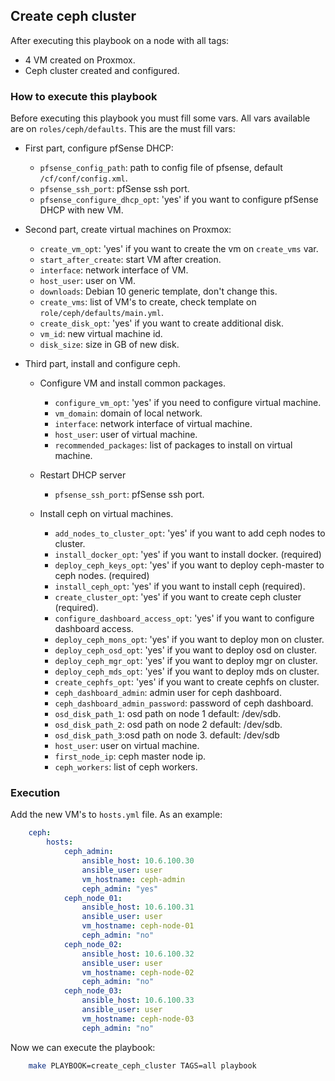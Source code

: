 ## Create ceph cluster
After executing this playbook on a node with all tags:

* 4 VM created on Proxmox.
* Ceph cluster created and configured.

### How to execute this playbook

Before executing this playbook you must fill some vars. All vars available are on `roles/ceph/defaults`. This are the must fill vars:

* First part, configure pfSense DHCP:
  - `pfsense_config_path`: path to config file of pfsense, default `/cf/conf/config.xml`.
  - `pfsense_ssh_port`: pfSense ssh port.
  - `pfsense_configure_dhcp_opt`: 'yes' if you want to configure pfSense DHCP with new VM.
  
* Second part, create virtual machines on Proxmox:
  - `create_vm_opt`: 'yes' if you want to create the vm on `create_vms` var.
  - `start_after_create`: start VM after creation.
  - `interface`: network interface of VM.
  - `host_user`: user on VM.
  - `downloads`: Debian 10 generic template, don't change this.
  - `create_vms`: list of VM's to create, check template on `role/ceph/defaults/main.yml`.
  - `create_disk_opt`: 'yes' if you want to create additional disk.
  - `vm_id`: new virtual machine id.
  - `disk_size`: size in GB of new disk.

  
* Third part, install and configure ceph.
  * Configure VM and install common packages.
    -  `configure_vm_opt`: 'yes' if you need to configure virtual machine.
    -  `vm_domain`: domain of local network.
    -  `interface`: network interface of virtual machine.
    -  `host_user`: user of virtual machine.
    -  `recommended_packages`: list of packages to install on virtual machine.
  
  * Restart DHCP server
    - `pfsense_ssh_port`: pfSense ssh port.

  * Install ceph on virtual machines.
    - `add_nodes_to_cluster_opt`: 'yes' if you want to add ceph nodes to cluster.
    - `install_docker_opt`: 'yes' if you want to install docker. (required)
    - `deploy_ceph_keys_opt`: 'yes' if you want to deploy ceph-master to ceph nodes. (required)
    - `install_ceph_opt`: 'yes' if you want to install ceph (required).
    - `create_cluster_opt`: 'yes' if you want to create ceph cluster (required).
    - `configure_dashboard_access_opt`: 'yes' if you want to configure dashboard access.
    - `deploy_ceph_mons_opt`: 'yes' if you want to deploy mon on cluster.
    - `deploy_ceph_osd_opt`: 'yes' if you want to deploy osd on cluster.
    - `deploy_ceph_mgr_opt`: 'yes' if you want to deploy mgr on cluster.
    - `deploy_ceph_mds_opt`: 'yes' if you want to deploy mds on cluster.
    - `create_cephfs_opt`: 'yes' if you want to create cephfs on cluster.
    - `ceph_dashboard_admin`: admin user for ceph dashboard.
    - `ceph_dashboard_admin_password`: password of ceph dashboard.
    - `osd_disk_path_1`: osd path on node 1 default: /dev/sdb.
    - `osd_disk_path_2`: osd path on node 2 default: /dev/sdb. 
    - `osd_disk_path_3`:osd path on node 3. default: /dev/sdb
    - `host_user`: user on virtual machine.
    - `first_node_ip`: ceph master node ip.
    - `ceph_workers`: list of ceph workers.

### Execution

Add the new VM's to `hosts.yml` file. As an example:

```yml
    ceph:
        hosts:
            ceph_admin:
                ansible_host: 10.6.100.30
                ansible_user: user 
                vm_hostname: ceph-admin 
                ceph_admin: "yes"    
            ceph_node_01:
                ansible_host: 10.6.100.31
                ansible_user: user 
                vm_hostname: ceph-node-01  
                ceph_admin: "no" 
            ceph_node_02:
                ansible_host: 10.6.100.32
                ansible_user: user 
                vm_hostname: ceph-node-02 
                ceph_admin: "no"   
            ceph_node_03:
                ansible_host: 10.6.100.33
                ansible_user: user 
                vm_hostname: ceph-node-03 
                ceph_admin: "no"  
```

Now we can execute the playbook:

```bash
    make PLAYBOOK=create_ceph_cluster TAGS=all playbook
```
